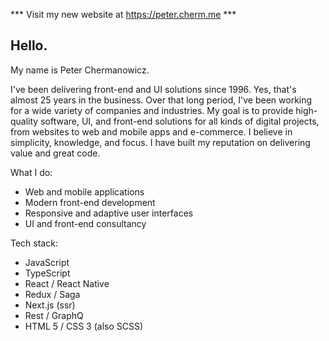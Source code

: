 *** Visit my new website at https://peter.cherm.me ***

## Hello.

My name is Peter Chermanowicz.

I've been delivering front-end and UI solutions since 1996. Yes, that's almost 25 years in the business. Over that long period, I've been working for a wide variety of companies and industries. My goal is to provide high-quality software, UI, and front-end solutions for all kinds of digital projects, from websites to web and mobile apps and e-commerce. I believe in simplicity, knowledge, and focus. I have built my reputation on delivering value and great code.


What I do:

- Web and mobile applications
- Modern front-end development
- Responsive and adaptive user interfaces
- UI and front-end consultancy


Tech stack:

- JavaScript
- TypeScript
- React / React Native
- Redux / Saga
- Next.js (ssr)
- Rest / GraphQ
- HTML 5 / CSS 3 (also SCSS)
